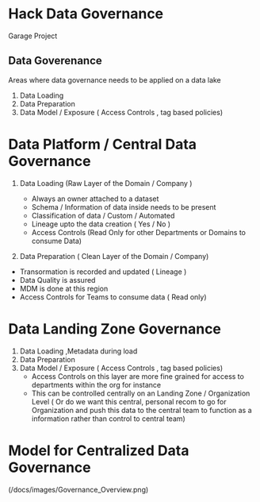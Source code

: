 # Hack Data Governance
Garage Project  

## Data Goverenance 

Areas where data governance needs to be applied on a data lake 

1. Data Loading  
2. Data Preparation 
3. Data Model / Exposure ( Access Controls , tag based policies)


# Data Platform / Central Data Governance 


1. Data Loading (Raw Layer of the Domain / Company )
   
   - Always an owner attached to a dataset
   - Schema / Information of data inside needs to be present
   - Classification of data / Custom / Automated
   - Lineage upto the data creation ( Yes / No )
   - Access Controls (Read Only for other Departments or Domains to consume Data)


2. Data Preparation  ( Clean Layer of the Domain / Company)
  -  Transormation is recorded and updated ( Lineage ) 
  -  Data Quality is assured
  -  MDM is done at this region
  -  Access Controls for Teams to consume data ( Read only)

 

# Data Landing Zone Governance 

1. Data Loading  ,Metadata during load 
2. Data Preparation 
3. Data Model / Exposure ( Access Controls , tag based policies)
   - Access Controls on this layer are more fine grained for access to departments within the org for instance
   - This can be controlled centrally on an Landing Zone / Organization Level ( Or do we want this central, personal recom to go for Organization and push this data to the central team to function as a information rather than control to central team)


# Model for Centralized Data Governance 

(/docs/images/Governance_Overview.png)

